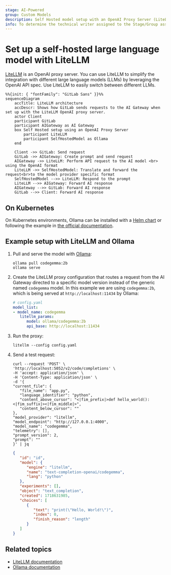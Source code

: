 ```yaml
---
stage: AI-Powered
group: Custom Models
description: Self Hosted model setup with an OpenAI Proxy Server (LiteLLM)
info: To determine the technical writer assigned to the Stage/Group associated with this page, see https://handbook.gitlab.com/handbook/product/ux/technical-writing/#assignments
---
```

# Set up a self-hosted large language model with LiteLLM

[LiteLLM](https://www.litellm.ai/) is an OpenAI proxy server. You can use LiteLLM to simplify the integration with different large language models (LLMs) by leveraging the OpenAI API spec. Use LiteLLM to easily switch between different LLMs.

```mermaid
%%{init: { "fontFamily": "GitLab Sans" }}%%
sequenceDiagram
    accTitle: LiteLLM architecture
    accDescr: Shows how GitLab sends requests to the AI Gateway when set up with the LiteLLM OpenAI proxy server.
    actor Client
    participant GitLab
    participant AIGateway as AI Gateway
    box Self Hosted setup using an OpenAI Proxy Server
        participant LiteLLM
        participant SelfHostedModel as Ollama
    end

    Client ->> GitLab: Send request
    GitLab ->> AIGateway: Create prompt and send request
    AIGateway ->> LiteLLM: Perform API request to the AI model <br> using the OpenAI format
    LiteLLM ->> SelfHostedModel: Translate and forward the request<br>to the model provider specific format
    SelfHostedModel -->> LiteLLM: Respond to the prompt
    LiteLLM -->> AIGateway: Forward AI response
    AIGateway -->> GitLab: Forward AI response
    GitLab -->> Client: Forward AI response
```

## On Kubernetes

On Kubernetes environments, Ollama can be installed with a [Helm chart](https://github.com/otwld/ollama-helm)
or following the example in [the official documentation](https://github.com/ollama/ollama/tree/main/examples/kubernetes).

## Example setup with LiteLLM and Ollama

1. Pull and serve the model with [Ollama](https://www.ollama.com/):

   ```shell
   ollama pull codegemma:2b
   ollama serve
   ```

1. Create the LiteLLM proxy configuration that routes a request from the AI Gateway directed to a specific model version instead of the generic named `codegemma` model. In this example we are using `codegemma:2b`, which is being served at `http://localhost:11434` by Ollama:

   ```yaml
   # config.yaml
   model_list:
   - model_name: codegemma
      litellm_params:
         model: ollama/codegemma:2b
         api_base: http://localhost:11434
   ```

1. Run the proxy:

   ```shell
   litellm --config config.yaml
   ```

1. Send a test request:

   ```shell
   curl --request 'POST' \
   'http://localhost:5052/v2/code/completions' \
   -H 'accept: application/json' \
   -H 'Content-Type: application/json' \
   -d '{
   "current_file": {
      "file_name": "app.py",
      "language_identifier": "python",
      "content_above_cursor": "<|fim_prefix|>def hello_world():<|fim_suffix|><|fim_middle|>",
      "content_below_cursor": ""
   },
   "model_provider": "litellm",
   "model_endpoint": "http://127.0.0.1:4000",
   "model_name": "codegemma",
   "telemetry": [],
   "prompt_version": 2,
   "prompt": ""
   }' | jq
   ```

   ```json
   {
      "id": "id",
      "model": {
         "engine": "litellm",
         "name": "text-completion-openai/codegemma",
         "lang": "python"
      },
      "experiments": [],
      "object": "text_completion",
      "created": 1718631985,
      "choices": [
         {
            "text": "print(\"Hello, World!\")",
            "index": 0,
            "finish_reason": "length"
         }
      ]
   }
   ```

## Related topics

- [LiteLLM documentation](https://docs.litellm.ai/docs/providers/openai_compatible)
- [Ollama documentation](https://docs.litellm.ai/docs/providers/ollama)

